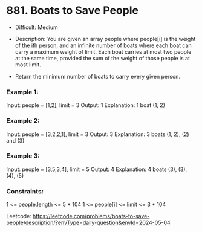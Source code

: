 # 881. Boats to Save People
- Difficult: Medium
- Description: You are given an array people where people[i] is the weight of the ith person, and an infinite number of boats where each boat can carry a maximum weight of limit. Each boat carries at most two people at the same time, provided the sum of the weight of those people is at most limit.

- Return the minimum number of boats to carry every given person.

 

### Example 1:

Input: people = [1,2], limit = 3
Output: 1
Explanation: 1 boat (1, 2)

### Example 2:

Input: people = [3,2,2,1], limit = 3
Output: 3
Explanation: 3 boats (1, 2), (2) and (3)

### Example 3:

Input: people = [3,5,3,4], limit = 5
Output: 4
Explanation: 4 boats (3), (3), (4), (5)
 

### Constraints:

1 <= people.length <= 5 * 104
1 <= people[i] <= limit <= 3 * 104

Leetcode: https://leetcode.com/problems/boats-to-save-people/description/?envType=daily-question&envId=2024-05-04